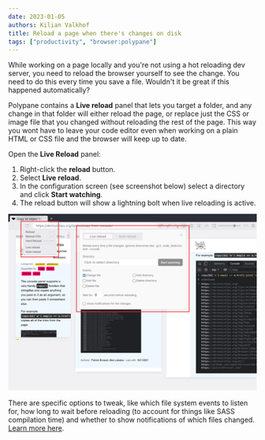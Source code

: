 ```yaml
---
date: 2023-01-05
authors: Kilian Valkhof
title: Reload a page when there's changes on disk
tags: ["productivity", "browser:polypane"]
---
```


While working on a page locally and you're not using a hot reloading dev server, you need to reload the browser yourself to see the change. You need to do this every time you save a file. Wouldn't it be great if this happened automatically?

Polypane contains a **Live reload** panel that lets you target a folder, and any change in that folder will either reload the page, or replace just the CSS or image file that you changed without reloading the rest of the page. This way you wont have to leave your code editor even when working on a plain HTML or CSS file and the browser will keep up to date.

Open the **Live Reload** panel:

1. Right-click the **reload** button.
2. Select **Live reload**.
3. In the configuration screen (see screenshot below) select a directory and click **Start watching**.
4. The reload button will show a lightning bolt when live reloading is active.

![Polypane with the live reload panel and reload context menu visible.](../../assets/img/reload-page-after-change.png)

There are specific options to tweak, like which file system events to listen for, how long to wait before reloading (to account for things like SASS compilation time) and whether to show notifications of which files changed. [Learn more here](https://polypane.app/docs/live-auto-reloading/).
